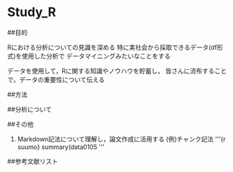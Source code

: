 # Study_R

##目的

Rにおける分析についての見識を深める
特に実社会から採取できるデータ(df形式)を使用した分析で
データマイニングみたいなことをする

データを使用して，Rに関する知識やノウハウを貯蓄し，
皆さんに流布することで，データの重要性について伝える

##方法


##分析について

##その他

1. Markdown記法について理解し，論文作成に活用する
(例)チャンク記法
'''{r suumo}
summary(data0105
'''


##参考文献リスト
